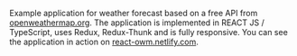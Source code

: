 Example application for weather forecast based on a free API from [openweathermap.org](https://openweathermap.org). The application is implemented in REACT JS / TypeScript, uses Redux, Redux-Thunk and is fully responsive. You can see the application in action on [react-owm.netlify.com](https://react-owm.netlify.com).
